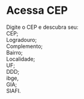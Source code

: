 <h1>Acessa CEP</h1>
<p>Digite o CEP e descubra seu:<br>CEP;<br>Logradouro;<br>Complemento;<br>Bairro;<br>Localidade;<br>UF;<br>DDD;<br> ibge,<br>GIA;<br>SIAFI.<p>